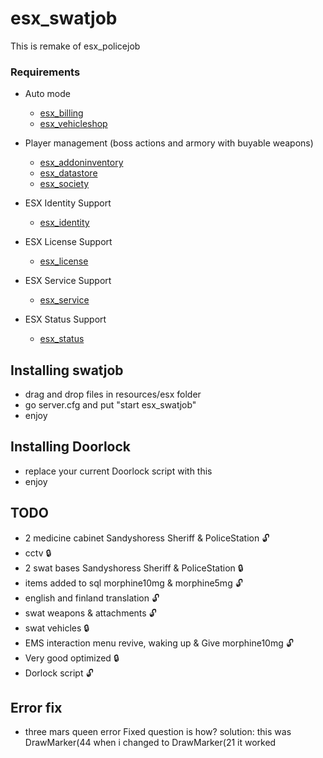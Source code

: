 # esx_swatjob
This is remake of esx_policejob

### Requirements
* Auto mode
  * [esx_billing](https://github.com/ESX-Org/esx_billing)
  * [esx_vehicleshop](https://github.com/ESX-Org/esx_vehicleshop)

* Player management (boss actions and armory with buyable weapons)
  * [esx_addoninventory](https://github.com/ESX-Org/esx_addoninventory)
  * [esx_datastore](https://github.com/ESX-Org/esx_datastore)
  * [esx_society](https://github.com/ESX-Org/esx_society)

* ESX Identity Support
  * [esx_identity](https://github.com/ESX-Org/esx_identity)

* ESX License Support
  * [esx_license](https://github.com/ESX-Org/esx_license)

* ESX Service Support
  * [esx_service](https://github.com/ESX-Org/esx_service)

* ESX Status Support
  * [esx_status](https://github.com/ESX-Org/esx_status)


## Installing swatjob
- drag and drop files in resources/esx folder
- go server.cfg and put "start esx_swatjob"
- enjoy

## Installing Doorlock
- replace your current Doorlock script with this
- enjoy

## TODO
- 2 medicine cabinet Sandyshoress Sheriff & PoliceStation :unlock:
- cctv :lock:
- 2 swat bases Sandyshoress Sheriff & PoliceStation :lock:
- items added to sql morphine10mg & morphine5mg :unlock:
- english and finland translation :unlock:
- swat weapons & attachments :unlock:
- swat vehicles :lock:
- EMS interaction menu revive, waking up & Give morphine10mg :unlock:
- Very good optimized :lock:
- Dorlock script :unlock:

## Error fix
- three mars queen error Fixed question is how? solution: this was DrawMarker(44 when i changed  to DrawMarker(21 it worked

